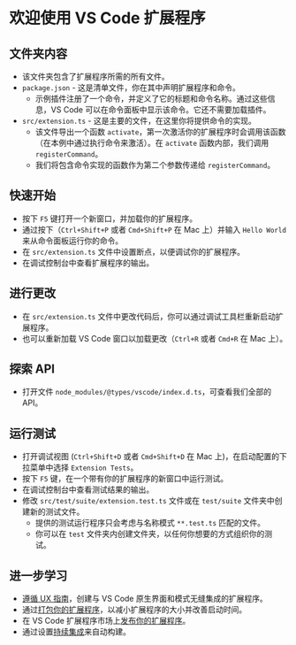 # 欢迎使用 VS Code 扩展程序

## 文件夹内容

* 该文件夹包含了扩展程序所需的所有文件。
* `package.json` - 这是清单文件，你在其中声明扩展程序和命令。
  * 示例插件注册了一个命令，并定义了它的标题和命令名称。通过这些信息，VS Code 可以在命令面板中显示该命令。它还不需要加载插件。
* `src/extension.ts` - 这是主要的文件，在这里你将提供命令的实现。
  * 该文件导出一个函数 `activate`，第一次激活你的扩展程序时会调用该函数（在本例中通过执行命令来激活）。在 `activate` 函数内部，我们调用 `registerCommand`。
  * 我们将包含命令实现的函数作为第二个参数传递给 `registerCommand`。

## 快速开始

* 按下 `F5` 键打开一个新窗口，并加载你的扩展程序。
* 通过按下（`Ctrl+Shift+P` 或者 `Cmd+Shift+P` 在 Mac 上）并输入 `Hello World` 来从命令面板运行你的命令。
* 在 `src/extension.ts` 文件中设置断点，以便调试你的扩展程序。
* 在调试控制台中查看扩展程序的输出。

## 进行更改

* 在 `src/extension.ts` 文件中更改代码后，你可以通过调试工具栏重新启动扩展程序。
* 也可以重新加载 VS Code 窗口以加载更改（`Ctrl+R` 或者 `Cmd+R` 在 Mac 上）。

## 探索 API

* 打开文件 `node_modules/@types/vscode/index.d.ts`，可查看我们全部的 API。

## 运行测试

* 打开调试视图 (`Ctrl+Shift+D` 或者 `Cmd+Shift+D` 在 Mac 上)，在启动配置的下拉菜单中选择 `Extension Tests`。
* 按下 `F5` 键，在一个带有你的扩展程序的新窗口中运行测试。
* 在调试控制台中查看测试结果的输出。
* 修改 `src/test/suite/extension.test.ts` 文件或在 `test/suite` 文件夹中创建新的测试文件。
  * 提供的测试运行程序只会考虑与名称模式 `**.test.ts` 匹配的文件。
  * 你可以在 `test` 文件夹内创建文件夹，以任何你想要的方式组织你的测试。

## 进一步学习

* [遵循 UX 指南](https://code.visualstudio.com/api/ux-guidelines/overview)，创建与 VS Code 原生界面和模式无缝集成的扩展程序。
* 通过[打包你的扩展程序](https://code.visualstudio.com/api/working-with-extensions/bundling-extension)，以减小扩展程序的大小并改善启动时间。
* 在 VS Code 扩展程序市场上[发布你的扩展程序](https://code.visualstudio.com/api/working-with-extensions/publishing-extension)。
* 通过设置[持续集成](https://code.visualstudio.com/api/working-with-extensions/continuous-integration)来自动构建。